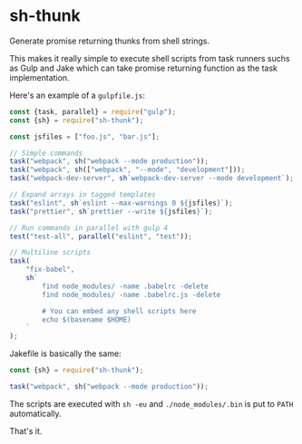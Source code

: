 # sh-thunk

Generate promise returning thunks from shell strings.

This makes it really simple to execute shell scripts from task runners
suchs as Gulp and Jake which can take promise returning function as the task implementation.

Here's an example of a `gulpfile.js`:

```js
const {task, parallel} = require("gulp");
const {sh} = require("sh-thunk");

const jsfiles = ["foo.js", "bar.js"];

// Simple commands
task("webpack", sh("webpack --mode production"));
task("webpack", sh(["webpack", "--mode", "development"]));
task("webpack-dev-server", sh`webpack-dev-server --mode development`);

// Expand arrays in tagged templates
task("eslint", sh`eslint --max-warnings 0 ${jsfiles}`);
task("prettier", sh`prettier --write ${jsfiles}`);

// Run commands in parallel with gulp 4
test("test-all", parallel("eslint", "test"));

// Multiline scripts
task(
    "fix-babel",
    sh`
        find node_modules/ -name .babelrc -delete
        find node_modules/ -name .babelrc.js -delete

        # You can embed any shell scripts here
        echo $(basename $HOME)
    `
);
```

Jakefile is basically the same:

```js
const {sh} = require("sh-thunk");

task("webpack", sh("webpack --mode production"));
```

The scripts are executed with `sh -eu` and `./node_modules/.bin` is put to `PATH` automatically.

That's it.
